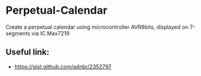 # Perpetual-Calendar
Create a perpetual calendar using microcontroller AVR8bits, displayed on 7-segments via IC Max7219

## Useful link: 
- https://gist.github.com/adnbr/2352797

